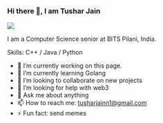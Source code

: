 ### Hi there 👋, I am Tushar Jain
![](https://raw.githubusercontent.com/rodrigograca31/rodrigograca31/master/matrix.svg)

I am a Computer Science senior at BITS Pilani, India.

Skills: C++ / Java / Python

- 🔭 I’m currently working on this page. 
- 🌱 I’m currently learning Golang 
- 👯 I’m looking to collaborate on new projects 
- 🤔 I’m looking for help with web3 
- 💬 Ask me about anything 
- 📫 How to reach me: tusharjainn1@gmail.com 
- ⚡ Fun fact: send memes 




